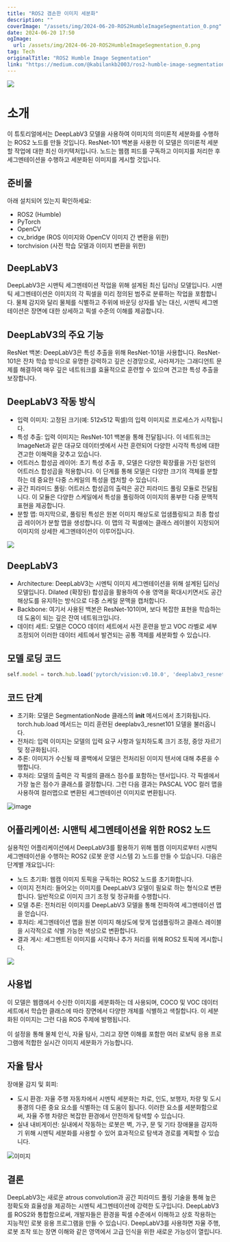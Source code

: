 ```yaml
---
title: "ROS2 겸손한 이미지 세분화"
description: ""
coverImage: "/assets/img/2024-06-20-ROS2HumbleImageSegmentation_0.png"
date: 2024-06-20 17:50
ogImage: 
  url: /assets/img/2024-06-20-ROS2HumbleImageSegmentation_0.png
tag: Tech
originalTitle: "ROS2 Humble Image Segmentation"
link: "https://medium.com/@kabilankb2003/ros2-humble-image-segmentation-ef3f7734aa75"
---
```




<img src="/assets/img/2024-06-20-ROS2HumbleImageSegmentation_0.png" />

# 소개

이 튜토리얼에서는 DeepLabV3 모델을 사용하여 이미지의 의미론적 세분화를 수행하는 ROS2 노드를 만들 것입니다. ResNet-101 백본을 사용한 이 모델은 의미론적 세분할 작업에 대한 최신 아키텍처입니다. 노드는 웹캠 피드를 구독하고 이미지를 처리한 후 세그멘테이션을 수행하고 세분화된 이미지를 게시할 것입니다.

## 준비물


<div class="content-ad"></div>

아래 설치되어 있는지 확인하세요:

- ROS2 (Humble)
- PyTorch
- OpenCV
- cv_bridge (ROS 이미지와 OpenCV 이미지 간 변환을 위한)
- torchvision (사전 학습 모델과 이미지 변환을 위한)

## DeepLabV3

DeepLabV3은 시맨틱 세그멘테이션 작업을 위해 설계된 최신 딥러닝 모델입니다. 시맨틱 세그멘테이션은 이미지의 각 픽셀을 미리 정의된 범주로 분류하는 작업을 포함합니다. 물체 감지와 달리 물체를 식별하고 주위에 바운딩 상자를 넣는 대신, 시맨틱 세그멘테이션은 장면에 대한 상세하고 픽셀 수준의 이해를 제공합니다.

<div class="content-ad"></div>

## DeepLabV3의 주요 기능

ResNet 백본: DeepLabV3은 특성 추출을 위해 ResNet-101을 사용합니다. ResNet-101은 잔차 학습 방식으로 유명한 강력하고 깊은 신경망으로, 사라져가는 그래디언트 문제를 해결하여 매우 깊은 네트워크를 효율적으로 훈련할 수 있으며 견고한 특성 추출을 보장합니다.

## DeepLabV3 작동 방식

- 입력 이미지: 고정된 크기(예: 512x512 픽셀)의 입력 이미지로 프로세스가 시작됩니다.
- 특성 추출: 입력 이미지는 ResNet-101 백본을 통해 전달됩니다. 이 네트워크는 ImageNet과 같은 대규모 데이터셋에서 사전 훈련되어 다양한 시각적 특성에 대한 견고한 이해력을 갖추고 있습니다.
- 어트러스 합성곱 레이어: 초기 특성 추출 후, 모델은 다양한 확장률을 가진 일련의 어트러스 합성곱을 적용합니다. 이 단계를 통해 모델은 다양한 크기의 객체를 분할하는 데 중요한 다중 스케일의 특성을 캡처할 수 있습니다.
- 공간 피라미드 풀링: 어트러스 합성곱의 출력은 공간 피라미드 풀링 모듈로 전달됩니다. 이 모듈은 다양한 스케일에서 특성을 풀링하여 이미지의 풍부한 다중 문맥적 표현을 제공합니다.
- 분할 맵: 마지막으로, 풀링된 특성은 원본 이미지 해상도로 업샘플링되고 최종 합성곱 레이어가 분할 맵을 생성합니다. 이 맵의 각 픽셀에는 클래스 레이블이 지정되어 이미지의 상세한 세그멘테이션이 이루어집니다.

<div class="content-ad"></div>

<img src="/assets/img/2024-06-20-ROS2HumbleImageSegmentation_1.png" />

## DeepLabV3

- Architecture: DeepLabV3는 시멘틱 이미지 세그멘테이션을 위해 설계된 딥러닝 모델입니다. Dilated (확장된) 합성곱을 활용하여 수용 영역을 확대시키면서도 공간 해상도를 유지하는 방식으로 다중 스케일 문맥을 캡처합니다.
- Backbone: 여기서 사용된 백본은 ResNet-101이며, 보다 복잡한 표현을 학습하는 데 도움이 되는 깊은 잔여 네트워크입니다.
- 데이터 세트: 모델은 COCO 데이터 세트에서 사전 훈련을 받고 VOC 라벨로 세부 조정되어 이러한 데이터 세트에서 발견되는 공통 객체를 세분화할 수 있습니다.

## 모델 로딩 코드

<div class="content-ad"></div>

```js
self.model = torch.hub.load('pytorch/vision:v0.10.0', 'deeplabv3_resnet101', weights='DeepLabV3_ResNet101_Weights.COCO_WITH_VOC_LABELS_V1')
```

## 코드 단계

- 초기화: 모델은 SegmentationNode 클래스의 __init__ 메서드에서 초기화됩니다. torch.hub.load 메서드는 미리 훈련된 deeplabv3_resnet101 모델을 불러옵니다.
- 전처리: 입력 이미지는 모델의 입력 요구 사항과 일치하도록 크기 조정, 중앙 자르기 및 정규화됩니다.
- 추론: 이미지가 수신될 때 콜백에서 모델은 전처리된 이미지 텐서에 대해 추론을 수행합니다.
- 후처리: 모델의 출력은 각 픽셀의 클래스 점수를 포함하는 텐서입니다. 각 픽셀에서 가장 높은 점수가 클래스를 결정합니다. 그런 다음 결과는 PASCAL VOC 컬러 맵을 사용하여 컬러맵으로 변환된 세그멘테이션 이미지로 변환됩니다.

![image](/assets/img/2024-06-20-ROS2HumbleImageSegmentation_2.png)  


<div class="content-ad"></div>

## 어플리케이션: 시맨틱 세그멘테이션을 위한 ROS2 노드

실용적인 어플리케이션에서 DeepLabV3를 활용하기 위해 웹캠 이미지로부터 시맨틱 세그멘테이션을 수행하는 ROS2 (로봇 운영 시스템 2) 노드를 만들 수 있습니다. 다음은 단계별 개요입니다:

- 노드 초기화: 웹캠 이미지 토픽을 구독하는 ROS2 노드를 초기화합니다.
- 이미지 전처리: 들어오는 이미지를 DeepLabV3 모델이 필요로 하는 형식으로 변환합니다. 일반적으로 이미지 크기 조정 및 정규화를 수행합니다.
- 모델 추론: 전처리된 이미지를 DeepLabV3 모델을 통해 전파하여 세그멘테이션 맵을 얻습니다.
- 후처리: 세그멘테이션 맵을 원본 이미지 해상도에 맞게 업샘플링하고 클래스 레이블을 시각적으로 식별 가능한 색상으로 변환합니다.
- 결과 게시: 세그멘트된 이미지를 시각화나 추가 처리를 위해 ROS2 토픽에 게시합니다.

<img src="/assets/img/2024-06-20-ROS2HumbleImageSegmentation_3.png" />

<div class="content-ad"></div>

## 사용법

이 모델은 웹캠에서 수신한 이미지를 세분화하는 데 사용되며, COCO 및 VOC 데이터 세트에서 학습한 클래스에 따라 장면에서 다양한 개체를 식별하고 색칠합니다. 이 세분화된 이미지는 그런 다음 ROS 주제에 발행됩니다.

이 설정을 통해 물체 인식, 자율 탐사, 그리고 장면 이해를 포함한 여러 로보틱 응용 프로그램에 적합한 실시간 이미지 세분화가 가능합니다.

## 자율 탐사

<div class="content-ad"></div>

장애물 감지 및 회피:

- 도시 환경: 자율 주행 자동차에서 시멘틱 세분화는 차로, 인도, 보행자, 차량 및 도시 풍경의 다른 중요 요소를 식별하는 데 도움이 됩니다. 이러한 요소를 세분화함으로써, 자율 주행 차량은 복잡한 환경에서 안전하게 탐색할 수 있습니다.
- 실내 내비게이션: 실내에서 작동하는 로봇은 벽, 가구, 문 및 기타 장애물을 감지하기 위해 시멘틱 세분화를 사용할 수 있어 효과적으로 탐색과 경로를 계획할 수 있습니다.

![이미지](https://miro.medium.com/v2/resize:fit:1400/1*YcvLdT_wB5wd6jfa6f3xWA.gif)

## 결론

<div class="content-ad"></div>

DeepLabV3는 새로운 atrous convolution과 공간 피라미드 풀링 기술을 통해 높은 정확도와 효율성을 제공하는 시멘틱 세그멘테이션에 강력한 도구입니다. DeepLabV3를 ROS2와 통합함으로써, 개발자들은 환경을 픽셀 수준에서 이해하고 상호 작용하는 지능적인 로봇 응용 프로그램을 만들 수 있습니다. DeepLabV3를 사용하면 자율 주행, 로봇 조작 또는 장면 이해와 같은 영역에서 고급 인식을 위한 새로운 가능성이 열립니다.